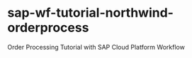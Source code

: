 # sap-wf-tutorial-northwind-orderprocess
Order Processing Tutorial with SAP Cloud Platform Workflow
